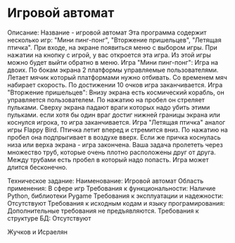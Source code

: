 # Игровой автомат

Описание:
    Название - игровой автомат
    Эта программа содержит несколько игр: "Мини пинг-понг", "Вторжение пришельцев", "Летящая птичка". При входе, на экране появиться меню с выбором игры. При нажатии на кнопку с игрой, у вас откроется эта игра. Из этой игры можно будет выйти обратно в меню. 
  Игра "Мини пинг-понг": Игра на двоих. По бокам экрана 2 платформы управляемые пользователями. Летает мячик который платформами нужно отбивать. Со временем мяч набирает скорость. По достижении 10 очков игра заканчивается. 
  Игра "Вторжение пришельцев": Внизу экрана есть космический корабль, он управляется пользователем. По нажатию на пробел он стреляет пульками. Сверху экрана падают враги которых надо убить этими пульками. если хотя бы один враг достиг нижней границы экрана или коснулся игрока, то игра заканчивается.
  Игра "Летящая птичка" аналог игры Flappy Bird. Птичка летит вперед и стремится вниз. По нажатию на пробел она подпрыгивает в воздухе вверх. Если же причка коснулась низа или верха экрана - игра закончена. Ваша задача пролететь через множество труб, которые очень плотно расположены друг от друга. Между трубами есть пробел в который надо попасть. Игра может длится бесконечно.


Техническое задание:
    Наименование:
        Игровой автомат
    Область применения:	
        В сфере игр
    Требования к функциональности:
        Наличие Python, библиотеки Pygame
    Требования к эксплуатации и надежности:
        Отсутствуют
    Требования к исходным кодам и языку програмирования:
        Дополнительные требования не предъявляются.
    Требования к структуре БД:
        Отсутствуют


Жучков и Исраелян
